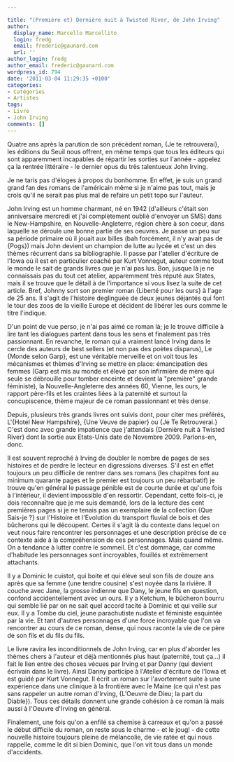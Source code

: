 ```yaml
---

title: "(Première et) Dernière nuit à Twisted River, de John Irving"
author:
  display_name: Marcello Marcellito
  login: fredg
  email: frederic@gaunard.com
  url: ''
author_login: fredg
author_email: frederic@gaunard.com
wordpress_id: 794
date: '2011-03-04 11:29:35 +0100'
categories:
- Catégories
- Artistes
tags:
- Livre
- John Irving
comments: []
---
```

Quatre ans après la parution de son précédent roman, {Je te retrouverai}, les éditions du Seuil nous offrent, en même temps que tous les éditeurs qui sont apparemment incapables de répartir les sorties sur l'année - appelez ça la rentrée littéraire - le dernier opus du très talentueux John Irving.

Je ne taris pas d'éloges à propos du bonhomme. En effet, je suis un grand grand fan des romans de l'américain même si je n'aime pas tout, mais je crois qu'il ne serait pas plus mal de refaire un petit topo sur l'auteur.

John Irving est un homme charmant, né en 1942 (d'ailleurs c'était son anniversaire mercredi et j'ai complètement oublié d'envoyer un SMS) dans le New-Hampshire, en Nouvelle-Angleterre, région chère à son coeur, dans laquelle se déroule une bonne partie de ses oeuvres.
Je passe un peu sur sa période primaire où il jouait aux billes (bah forcément, il n'y avait pas de {Pogs}) mais John devient un champion de lutte au lycée et c'est un des thèmes récurrent dans sa bibliographie. Il passe par l'atelier d'écriture de l'Iowa où il est en particulier coaché par Kurt Vonnegut, auteur comme tout le monde le sait de grands livres que je n'ai pas lus.
Bon, jusque là je ne connaissais pas du tout cet atelier, apparemment très réputé aux States, mais il se trouve que le détail à de l'importance si vous lisez la suite de cet article. 
Bref, Johnny sort son premier roman {Liberté pour les ours} à l'age de 25 ans. Il s'agit de l'histoire deglinguée de deux jeunes déjantés qui font le tour des zoos de la vieille Europe et décident de libérer les ours comme le titre l'indique.

D'un point de vue perso, je n'ai pas aimé ce roman là; je le trouve difficile à lire tant les dialogues partent dans tous les sens et finalement pas très passionnant. En revanche, le roman qui a vraiment lancé Irving dans le cercle des auteurs de best sellers (et non pas des poètes disparus), Le {Monde selon Garp}, est une véritable merveille et on voit tous les mécanismes et thèmes d'Irving se mettre en place: émancipation des femmes (Garp est mis au monde et élevé par son infirmière de mère qui seule se débrouille pour tomber enceinte et devient la "première" grande féministe), la Nouvelle-Angleterre des années 60, Vienne, les ours, le rapport père-fils et les craintes liées à la paternité et surtout la concupiscence, thème majeur de ce roman passionnant et très dense.

Depuis, plusieurs très grands livres ont suivis dont, pour citer mes préférés, L'{Hotel New Hampshire}, {Une Veuve de papier} ou {Je Te Retrouverai.}
C'est donc avec grande impatience que j'attendais {Dernière nuit à Twisted River} dont la sortie aux Etats-Unis date de Novembre 2009.
Parlons-en, donc. 

Il est souvent reproché à Irving de doubler le nombre de pages de ses histoires et de perdre le lecteur en digressions diverses. S'il est en effet toujours un peu difficile de rentrer dans ses romans (les chapitres font au minimum quarante pages et le premier est toujours un peu rébarbatif) je trouve qu'en général le passage pénible est de courte durée et qu'une fois à l'intérieur, il devient impossible d'en ressortir.
Cependant, cette fois-ci, je dois reconnaître que je me suis demandé, lors de la lecture des cent premières pages si je ne tenais pas un exemplaire de la collection {Que Sais-je ?} sur l'Histoire et l'Evolution du transport fluvial de bois et des bûcherons qui le découpent.
Certes il s'agit là du contexte dans lequel on veut nous faire rencontrer les personnages et une description précise de ce contexte aide à la compréhension de ces personnages. Mais quand même. On a tendance à lutter contre le sommeil.
Et c'est dommage, car comme d'habitude les personnages sont incroyables, fouillés et extrêmement attachants.

Il y a Dominic le cuistot, qui boite et qui élève seul son fils de douze ans après que sa femme (une tendre cousine) s'est noyée dans la rivière. Il couche avec Jane, la grosse indienne que Dany, le jeune fils en question, confond accidentellement avec un ours. Il y a Ketchum, le bûcheron bourru qui semble lié par on ne sait quel accord tacite à Dominic et qui veille sur eux. Il y a Tombe du ciel, jeune parachutiste nudiste et féministe esquintée par la vie.
Et tant d'autres personnages d'une force incroyable que l'on va rencontrer au cours de ce roman, dense, qui nous raconte la vie de ce père de son fils et du fils du fils.

Le livre ravira les inconditionnels de John Irving, car en plus d'aborder les thèmes chers à l'auteur et déjà mentionnés plus haut (paternité, tout ça...) il fait le lien entre des choses vécues par Irving et par Danny (qui devient écrivain dans le livre). Ainsi Danny participe à l'Atelier d'écriture de l'Iowa et est guidé par Kurt Vonnegut. Il écrit un roman sur l'avortement suite à une expérience dans une clinique à la frontière avec le Maine (ce qui n'est pas sans rappeler un autre roman d'Irving, {L'Oeuvre de Dieu; la part du Diable}). Tous ces détails donnent une grande cohésion à ce roman là mais aussi à l'Oeuvre d'Irving en général.

Finalement, une fois qu'on a enfilé sa chemise à carreaux et qu'on a passé le début difficile du roman, on reste sous le charme - et le joug! - de cette nouvelle histoire toujours pleine de mélancolie, de vie ratée et qui nous rappelle, comme le dit si bien Dominic, que l'on vit tous dans un monde d'accidents.
